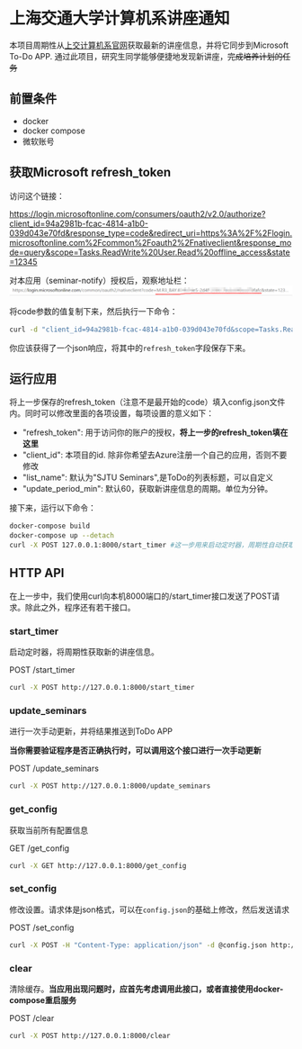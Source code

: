# 上海交通大学计算机系讲座通知

本项目周期性从[上交计算机系官网](https://cs.sjtu.edu.cn/NewNotice.aspx)获取最新的讲座信息，并将它同步到Microsoft To-Do APP. 通过此项目，研究生同学能够便捷地发现新讲座，~~完成培养计划的任务~~

## 前置条件

- docker
- docker compose
- 微软账号

## 获取Microsoft refresh_token

访问这个链接：

https://login.microsoftonline.com/consumers/oauth2/v2.0/authorize?client_id=94a2981b-fcac-4814-a1b0-039d043e70fd&response_type=code&redirect_uri=https%3A%2F%2Flogin.microsoftonline.com%2Fcommon%2Foauth2%2Fnativeclient&response_mode=query&scope=Tasks.ReadWrite%20User.Read%20offline_access&state=12345

对本应用（seminar-notify）授权后，观察地址栏：
![地址栏示例](docs/authorize_example.png)

将code参数的值复制下来，然后执行一下命令：

```bash
curl -d "client_id=94a2981b-fcac-4814-a1b0-039d043e70fd&scope=Tasks.ReadWrite%20User.Read%20offline_access&redirect_uri=https%3A%2F%2Flogin.microsoftonline.com%2Fcommon%2Foauth2%2Fnativeclient&grant_type=authorization_code&code=【上一步复制的code】" https://login.microsoftonline.com/consumers/oauth2/v2.0/token
```

你应该获得了一个json响应，将其中的`refresh_token`字段保存下来。

## 运行应用

将上一步保存的refresh_token（注意不是最开始的code）填入config.json文件内。同时可以修改里面的各项设置，每项设置的意义如下：

-  "refresh_token": 用于访问你的账户的授权，**将上一步的refresh_token填在这里**
-  "client_id": 本项目的id. 除非你希望去Azure注册一个自己的应用，否则不要修改
-  "list_name": 默认为"SJTU Seminars",是ToDo的列表标题，可以自定义
-  "update_period_min": 默认60，获取新讲座信息的周期。单位为分钟。

接下来，运行以下命令：

```bash
docker-compose build
docker-compose up --detach
curl -X POST 127.0.0.1:8000/start_timer #这一步用来启动定时器，周期性自动获取讲座
```

## HTTP API

在上一步中，我们使用curl向本机8000端口的/start_timer接口发送了POST请求。除此之外，程序还有若干接口。

### start_timer

启动定时器，将周期性获取新的讲座信息。

POST /start_timer

```bash
curl -X POST http://127.0.0.1:8000/start_timer
```

### update_seminars

进行一次手动更新，并将结果推送到ToDo APP

**当你需要验证程序是否正确执行时，可以调用这个接口进行一次手动更新**

POST /update_seminars

```bash
curl -X POST http://127.0.0.1:8000/update_seminars
```

### get_config

获取当前所有配置信息

GET /get_config

```bash
curl -X GET http://127.0.0.1:8000/get_config
```

### set_config

修改设置。请求体是json格式，可以在`config.json`的基础上修改，然后发送请求

POST /set_config

```bash
curl -X POST -H "Content-Type: application/json" -d @config.json http://127.0.0.1:8000/set_config
```

### clear

清除缓存。**当应用出现问题时，应首先考虑调用此接口，或者直接使用docker-compose重启服务**

POST /clear

```bash
curl -X POST http://127.0.0.1:8000/clear
```
